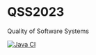 # QSS2023
Quality of Software Systems

[![Java CI](https://github.com/gheorghitamutu/QSS2023/actions/workflows/project.yaml/badge.svg)](https://github.com/gheorghitamutu/QSS2023/actions/workflows/project.yaml)
